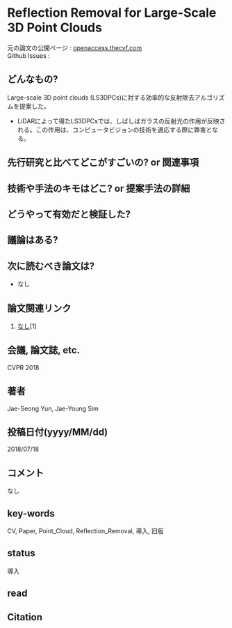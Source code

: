 # Reflection Removal for Large-Scale 3D Point Clouds

元の論文の公開ページ : [openaccess.thecvf.com](http://openaccess.thecvf.com/content_cvpr_2018/papers/Yun_Reflection_Removal_for_CVPR_2018_paper.pdf)  
Github Issues : []()  

## どんなもの?
Large-scale 3D point clouds (LS3DPCs)に対する効率的な反射除去アルゴリズムを提案した。
- LiDARによって得たLS3DPCsでは、しばしばガラスの反射光の作用が反映される。この作用は、コンピュータビジョンの技術を適応する際に弊害となる。

## 先行研究と比べてどこがすごいの? or 関連事項

## 技術や手法のキモはどこ? or 提案手法の詳細

## どうやって有効だと検証した?

## 議論はある?

## 次に読むべき論文は?
- なし

## 論文関連リンク
1. [なし]()[1]

## 会議, 論文誌, etc.
CVPR 2018

## 著者
Jae-Seong Yun, Jae-Young Sim

## 投稿日付(yyyy/MM/dd)
2018/07/18

## コメント
なし

## key-words
CV, Paper, Point_Cloud, Reflection_Removal, 導入, 旧版

## status
導入

## read

## Citation
